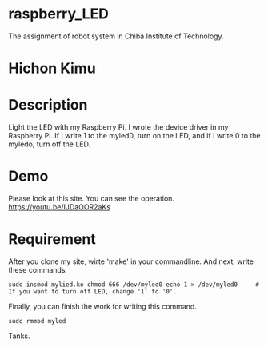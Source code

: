 # raspberry_LED
The assignment of robot system in Chiba Institute of Technology.  

Hichon Kimu  
====

# Description
Light the LED with my Raspberry Pi. I wrote the device driver in my Raspberry Pi.
If I write 1 to the myled0, turn on the LED, and if I write 0 to the myledo, turn off the LED.

# Demo
Please look at this site. You can see the operation.  
https://youtu.be/IJDaOOR2aKs

# Requirement
After you clone my site, wirte 'make' in your commandline.
And next, write these commands.

`sudo insmod mylied.ko
chmod 666 /dev/myled0
echo 1 > /dev/myled0     # If you want to turn off LED, change '1' to '0'.`

Finally, you can finish the work for writing this command.

`sudo rmmod myled`


Tanks.
